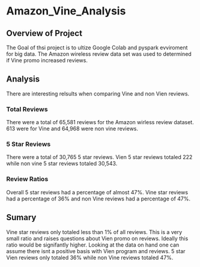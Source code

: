 # Amazon_Vine_Analysis

## Overview of Project
The Goal of thsi project is to ultize Google Colab and pyspark evviroment for big data. The Amazon wireless review data set was used to determined if Vine promo increased reviews. 

## Analysis
There are interesting relsults when comparing Vine and non Vien reviews. 

### Total Reviews
There were a total of 65,581 reviews for the Amazon wirless review dataset. 613 were for Vine and 64,968 were non vine reviews. 

### 5 Star Reviews
There were a total of 30,765 5 star reviews. Vien 5 star reviews totaled 222 while non vine 5 star reviews totaled 30,543.

### Review Ratios
Overall 5 star reviews had a percentage of almost 47%. Vine star reviews had a percentage of 36% and non Vine reviews had a percentage of 47%.

## Sumary
Vine star reviews only totaled less than 1% of all reviews. This is a very small ratio and raises questions about Vien promo on reviews. Ideally this ratio would be signifantly higher. Looking at the data on hand one can assume there isnt a positive basis with Vien program and reviews. 5 star Vien reviews only totaled 36% while non Vine reviews totaled 47%.
